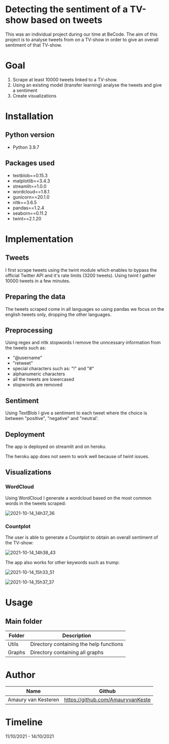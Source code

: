 # Detecting the sentiment of a TV-show based on tweets
This was an individual project during our time at BeCode.
The aim of this project is to analyse tweets from on a TV-show in order to give an overall sentiment of that TV-show.
# Goal
1. Scrape at least 10000 tweets linked to a TV-show.
2. Using an existing model (transfer learning) analyse the tweets and give a sentiment
3. Create visualizations
# Installation
## Python version
* Python 3.9.7

## Packages used
* textblob==0.15.3
* matplotlib==3.4.3
* streamlit==1.0.0
* wordcloud==1.8.1
* gunicorn==20.1.0
* nltk==3.6.5
* pandas==1.2.4
* seaborn==0.11.2
* twint==2.1.20
# Implementation
## Tweets
I first scrape tweets using the twint module which enables to bypass the official Twitter API and it's rate limits (3200 tweets).
Using twint I gather 10000 tweets in a few minutes.
## Preparing the data
The tweets scraped come in all languages so using pandas we focus on the english tweets only, dropping the other languages.
## Preprocessing
Using regex and nltk stopwords I remove the unncessary information from the tweets such as:
* "@username"
* "retweet"
* special characters such as: "!" and "#"
* alphanumeric characters
* all the tweets are lowercased
* stopwords are removed
## Sentiment
Using TextBlob I give a sentiment to each tweet where the choice is between "positive", "negative" and "neutral'.
## Deployment
The app is deployed on streamlit and on heroku.

The heroku app does not seem to work well because of twint issues.
## Visualizations
### WordCloud
Using WordCloud I generate a wordcloud based on the most common words in the tweets scraped:

![2021-10-14_14h37_36](https://user-images.githubusercontent.com/84380197/137319164-06ecd624-817e-475d-8038-f4ee26138782.png)

### Countplot
The user is able to generate a Countplot to obtain an overall sentiment of the TV-show:

![2021-10-14_14h38_43](https://user-images.githubusercontent.com/84380197/137319046-d3be5e3d-eb75-446a-85bd-4e709b1a970b.png)

The app also works for other keywords such as trump:

![2021-10-14_15h33_51](https://user-images.githubusercontent.com/84380197/137328857-0d3d30d5-b3d3-4084-9146-6fb78fae3782.png)


![2021-10-14_15h37_37](https://user-images.githubusercontent.com/84380197/137328863-fc138d28-69a0-458d-8c67-a063dfc569d5.png)

# Usage

## Main folder
| Folder            | Description                                                 |
|-------------------|-------------------------------------------------------------|
| Utils             | Directory containing the help functions                     |
| Graphs            | Directory containing all graphs                             |


# Author
| Name                   | Github                              |
|------------------------|-------------------------------------|
| Amaury van Kesteren    | https://github.com/AmauryvanKeste   |




# Timeline
11/10/2021 - 14/10/2021
